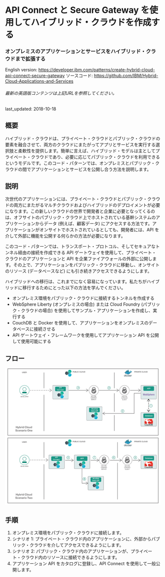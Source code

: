 # API Connect と Secure Gateway を使用してハイブリッド・クラウドを作成する

### オンプレミスのアプリケーションとサービスをハイブリッド・クラウドまで拡張する

English version: https://developer.ibm.com/patterns/create-hybrid-cloud-api-connect-secure-gateway
  ソースコード: https://github.com/IBM/Hybrid-Cloud-Applications-and-Services

###### 最新の英語版コンテンツは上記URLを参照してください。
last_updated: 2018-10-18

 ## 概要

ハイブリッド・クラウドは、プライベート・クラウドとパブリック・クラウドの要素を融合させて、両方のクラウドにまたがってアプリとサービスを実行する選択肢と柔軟性を提供します。簡単に言えば、ハイブリッド・モデルは主としてプライベート・クラウドであり、必要に応じてパブリック・クラウドを利用できるというモデルです。このコード・パターンでは、オンプレミスとパブリック・クラウドの間でアプリケーションとサービスを公開し合う方法を説明します。

## 説明

次世代のアプリケーションには、プライベート・クラウドとパブリック・クラウドの両方にまたがるマルチクラウドおよびハイブリッドのデプロイメントが必要になります。この新しいクラウドの世界で開発者と企業に必要となってくるのは、オフサイトのパブリック・クラウド上でホストされている基幹システムのアプリケーションからデータ (例えば、顧客データ) にアクセスする方法です。アプリケーションがオンサイトでホストされているとしても、開発者には、API を介して外部に機能を公開する何らかの方法が必要になります。

このコード・パターンでは、トランスポート・プロトコル、そしてセキュアなトンネル経由の接続を作成できる API ゲートウェイを使用して、プライベート・クラウドのアプリケーションと API を企業ファイアウォールの外部に公開します。その上で、アプリケーションをパブリック・クラウドに移動し、オンサイトのリソース (データベースなど) にも引き続きアクセスできるようにします。

ハイブリッドへの移行は、これまでになく容易になっています。私たちがハイブリッドに移行するためにとった以下の方法を学んでください。

* オンプレミス環境をパブリック・クラウドに接続するトンネルを作成する
* WebSphere Liberty (オンプレミスの場合) または Cloud Foundry (パブリック・クラウドの場合) を使用してサンプル・アプリケーションを作成し、実行する
* CouchDB と Docker を使用して、アプリケーションをオンプレミスのデータベースに接続させる
* API ゲートウェイ・フレームワークを使用してアプリケーション API を公開して使用可能にする

## フロー

![フロー](./images/arch-hybridcloud-journey.png)

## 手順

1. オンプレミス環境をパブリック・クラウドに接続します。
1. シナリオ 1: プライベート・クラウド内のアプリケーションに、外部からパブリック・クラウドを介してアクセスできるようにします。
1. シナリオ 2: パブリック・クラウド内のアプリケーションが、プライベート・クラウド内のリソースに接続できるようにします。
1. アプリケーション API をカタログに登録し、API Connect を使用して一般公開します。
